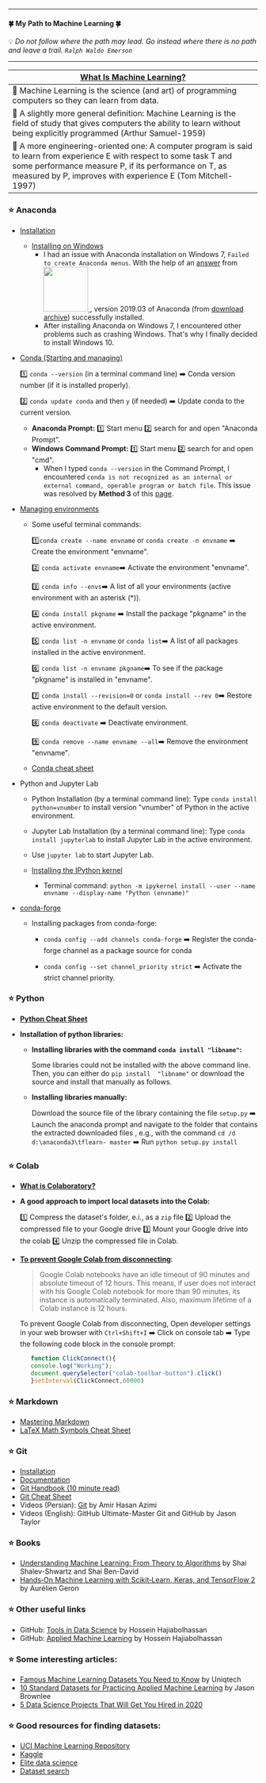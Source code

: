 

---
#### :four_leaf_clover:   My Path to Machine Learning :four_leaf_clover:

:bulb: *Do not follow where the path may lead. Go instead where there is no path and  leave  a trail. `Ralph Waldo Emerson`*

---
| [What Is Machine Learning?](https://www.oreilly.com/library/view/hands-on-machine-learning/9781491962282/ch01.html)                                                                                                                                               |
|----------------------------------------------------------------------------------------------------------------------------------------------------------------------------------------------------------------------------------------------------------|
| :green_book: Machine Learning is the science (and art) of programming computers so they can learn from data.                                                                                                                                                          |
| :blue_book: A slightly more general definition: Machine Learning is the field of study that gives computers the ability to learn without being explicitly programmed (Arthur Samuel-1959)                                                              |
| :orange_book: A more engineering-oriented one:  A computer program is said to learn from experience E  with respect to some task T  and some performance measure  P, if its performance on  T, as measured by  P, improves with experience  E (Tom Mitchell-1997) |

### :star:  Anaconda
  - [Installation](https://docs.anaconda.com/anaconda/install/)
    - [Installing on Windows](https://docs.anaconda.com/anaconda/install/windows/)
      - I had an issue with Anaconda installation on Windows 7, `Failed to create Anaconda menus`. With the help of an [answer](https://stackoverflow.com/a/57635204/12777699) from <a href="https://stackoverflow.com/questions/tagged/python"><img  src=https://upload.wikimedia.org/wikipedia/commons/f/f7/Stack_Overflow_logo.png width="90"/>
</a>, version 2019.03 of Anaconda (from [download archive](https://repo.continuum.io/archive/)) successfully installed.
      - After installing Anaconda on Windows 7, I encountered other problems such as crashing Windows. That's why I finally decided to install Windows 10.

  - [Conda (Starting and managing)](https://docs.conda.io/projects/conda/en/latest/user-guide/getting-started.html#getting-started-with-conda) 
   
    :one: `conda --version` (in a terminal command line) :arrow_right: Conda version number (if it is installed properly).
    
    :two: `conda update conda` and then `y` (if needed) :arrow_right: Update conda to the current version.

    - **Anaconda Prompt:** :one: Start menu :two: search for and open "Anaconda Prompt". 
    - **Windows Command Prompt:** :one: Start menu :two: search for and open "cmd". 
        - When I typed `conda --version` in the Command Prompt, I encountered `conda is not recognized as an internal or external command,
          operable program or batch file`. This issue was resolved by **Method 3** of this [page](https://appuals.com/fix-conda-is-not-recognized-as-an-internal-or-external-command-operable-program-or-batch-file/).
  - [Managing environments](https://docs.conda.io/projects/conda/en/latest/user-guide/tasks/manage-environments.html#managing-environments)
     - Some useful terminal commands:
     
       :one:`conda create --name envname` or `conda create -n envname` :arrow_right: Create the environment "envname".
              
     
       :two: `conda activate envname`:arrow_right: Activate the environment "envname".
     
       :three: `conda info --envs`:arrow_right: A list of all your environments (active environment with an asterisk (*)).
     
       :four: `conda install pkgname` :arrow_right: Install the package "pkgname" in the active environment.
         
       :five: `conda list -n envname` or `conda list`:arrow_right: A list of all packages installed in the active environment. 
     
       :six: `conda list -n envname pkgname`:arrow_right: To see if the package "pkgname" is installed in "envname".
     
       :seven: `conda install --revision=0` or `conda install --rev 0`:arrow_right: Restore active environment to the default version.
    
       :eight: `conda deactivate` :arrow_right: Deactivate environment.

       :nine: `conda remove --name envname --all`:arrow_right: Remove the environment "envname".
     - [Conda cheat sheet](https://docs.conda.io/projects/conda/en/latest/_downloads/843d9e0198f2a193a3484886fa28163c/conda-cheatsheet.pdf)
  - Python and Jupyter Lab
     
     - Python Installation (by a terminal command line): Type `conda install python=vnumber` to install version "vnumber" of Python in the active environment.

     - Jupyter Lab Installation (by a terminal command line): Type `conda install jupyterlab` to install Jupyter Lab in the active environment.
     
     - Use `jupyter lab` to start Jupyter Lab.

     - [Installing the IPython kernel](https://ipython.readthedocs.io/en/stable/install/kernel_install.html#kernels-for-different-environments)
	    - Terminal command: `python -m ipykernel install --user --name envname --display-name "Python (envname)"`
		
  - [conda-forge](https://conda-forge.org/docs/user/introduction.html)
  
     - Installing packages from conda-forge:
		
	    - `conda config --add channels conda-forge` :arrow_right: Register the conda-forge channel as a package source for conda
			
	    - `conda config --set channel_priority strict` :arrow_right: Activate the strict channel priority.
  
### :star:  Python
   - [**Python Cheat Sheet**](https://raw.githubusercontent.com/coodict/python3-in-one-pic/master/py3%20in%20one%20pic.png)

   - **Installation of python libraries:**
   	 - **Installing libraries with the command `conda install "libname"`:**
	 
	 	Some libraries could not be installed with the above command line. Then, you can either do `pip install 
		"libname"` or download the source and install that manually as follows.
	 
  	 - **Installing libraries manually:**
   
   		Download the source file of the library containing the file `setup.py` :arrow_right: Launch the anaconda prompt and 
		navigate to the folder that contains the extracted downloaded files , e.g., with the command `cd /d d:\anaconda3\tflearn-
		master`  :arrow_right: Run `python setup.py install`

### :star:  Colab
   - [**What is Colaboratory?**](https://colab.research.google.com/notebooks/intro.ipynb#scrollTo=5fCEDCU_qrC0)

   - **A good approach to import local datasets into the Colab:**
   
   		:one: Compress the dataset's folder, e.i., as a `zip` file :two: Upload the compressed file to your Google drive :three: Mount your Google drive into the 			colab :four: Unzip the compressed file in Colab.
	
   - [**To prevent Google Colab from disconnecting**](https://kapeli.com/cheat_sheets/LaTeX_Math_Symbols.docset/Contents/Resources/Documents/index): 
   
    	> Google Colab notebooks have an idle timeout of 90 minutes and absolute timeout of 12 hours. This means, if user does not interact with his Google Colab notebook for more than 90 minutes,
                   its instance is automatically terminated. Also, maximum lifetime of a Colab instance is 12 hours.
		
   		To prevent Google Colab from disconnecting, Open developer settings in your web browser with `Ctrl+Shift+I` :arrow_right: Click on console tab  :arrow_right:  Type the following code block in the console prompt:
  	 ```javascript 
   	    function ClickConnect(){
		console.log("Working"); 
		document.querySelector("colab-toolbar-button").click() 
		}setInterval(ClickConnect,60000)
  	 ```
   
### :star:  Markdown
   - [Mastering Markdown](https://guides.github.com/features/mastering-markdown/#examples) 
   - [LaTeX Math Symbols Cheat Sheet](https://kapeli.com/cheat_sheets/LaTeX_Math_Symbols.docset/Contents/Resources/Documents/index)
  
### :star:  Git
   - [Installation](https://git-scm.com/downloads)
   - [Documentation](https://git-scm.com/doc)
   - [Git Handbook (10 minute read)](https://guides.github.com/introduction/git-handbook/)
   - [Git Cheat Sheet](https://github.github.com/training-kit/downloads/github-git-cheat-sheet.pdf)
   - Videos (Persian): [Git](https://parsclick.net/course/PL3Y-E4YSE4wYFlcomsBtJy1nCu3jclA8L) by Amir Hasan Azimi
   - Videos (English): GitHub Ultimate-Master Git and GitHub by Jason Taylor
   
### :star:  Books
   - [Understanding Machine Learning: From Theory to Algorithms](https://www.cs.huji.ac.il/~shais/UnderstandingMachineLearning/understanding-machine-learning-theory-algorithms.pdf) by Shai Shalev-Shwartz and Shai Ben-David
   - [Hands‑On Machine Learning with Scikit‑Learn, Keras, and TensorFlow 2](https://github.com/ageron/handson-ml2) by Aurélien Geron

### :star:  Other useful links

   - GitHub: [Tools in Data Science](https://github.com/hhaji/Tools-in-Data-Science) by Hossein Hajiabolhassan
   - GitHub: [Applied Machine Learning](https://github.com/hhaji/Applied-Machine-Learning) by Hossein Hajiabolhassan

   
### :star:  Some interesting articles:

   - [Famous Machine Learning Datasets You Need to Know](https://medium.com/data-science-bootcamp/famous-machine-learning-datasets-you-need-to-know-dd031bf74dd) by Uniqtech
   - [10 Standard Datasets for Practicing Applied Machine Learning](https://machinelearningmastery.com/standard-machine-learning-datasets/) by Jason Brownlee
   - [5 Data Science Projects That Will Get You Hired in 2020](https://www.dataoptimal.com/data-science-projects-2018/)
   
 ### :star:  Good resources for finding datasets:

   - [UCI Machine Learning Repository](http://archive.ics.uci.edu/ml/index.php)
   - [Kaggle](https://www.kaggle.com/datasets)
   - [Elite data science](https://elitedatascience.com/datasets)
   - [Dataset search](https://datasetsearch.research.google.com/)
   
   

